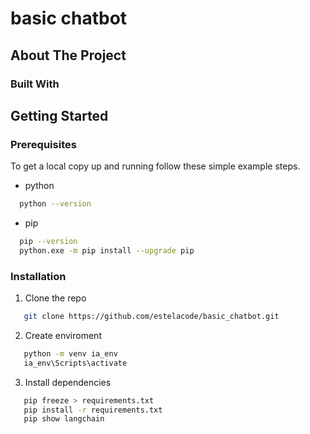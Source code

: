 # basic chatbot

<!-- ABOUT THE PROJECT -->
## About The Project

### Built With



<!-- GETTING STARTED -->
## Getting Started


### Prerequisites
To get a local copy up and running follow these simple example steps.
* python
```sh
  python --version
```
* pip
```sh
  pip --version
  python.exe -m pip install --upgrade pip
```

### Installation

1. Clone the repo
```sh
   git clone https://github.com/estelacode/basic_chatbot.git
```
2.  Create enviroment
```sh
   python -m venv ia_env
   ia_env\Scripts\activate
```
3.  Install dependencies
```sh
   pip freeze > requirements.txt
   pip install -r requirements.txt
   pip show langchain
```